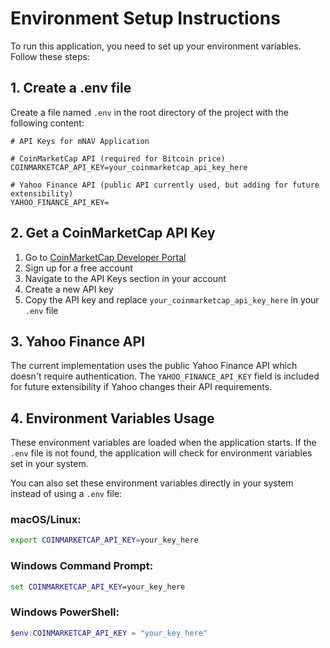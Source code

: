 # Environment Setup Instructions

To run this application, you need to set up your environment variables. Follow these steps:

## 1. Create a .env file

Create a file named `.env` in the root directory of the project with the following content:

```
# API Keys for mNAV Application

# CoinMarketCap API (required for Bitcoin price)
COINMARKETCAP_API_KEY=your_coinmarketcap_api_key_here

# Yahoo Finance API (public API currently used, but adding for future extensibility)
YAHOO_FINANCE_API_KEY=
```

## 2. Get a CoinMarketCap API Key

1. Go to [CoinMarketCap Developer Portal](https://coinmarketcap.com/api/)
2. Sign up for a free account
3. Navigate to the API Keys section in your account
4. Create a new API key
5. Copy the API key and replace `your_coinmarketcap_api_key_here` in your `.env` file

## 3. Yahoo Finance API

The current implementation uses the public Yahoo Finance API which doesn't require authentication. The `YAHOO_FINANCE_API_KEY` field is included for future extensibility if Yahoo changes their API requirements.

## 4. Environment Variables Usage

These environment variables are loaded when the application starts. If the `.env` file is not found, the application will check for environment variables set in your system.

You can also set these environment variables directly in your system instead of using a `.env` file:

### macOS/Linux:
```bash
export COINMARKETCAP_API_KEY=your_key_here
```

### Windows Command Prompt:
```cmd
set COINMARKETCAP_API_KEY=your_key_here
```

### Windows PowerShell:
```powershell
$env:COINMARKETCAP_API_KEY = "your_key_here"
``` 